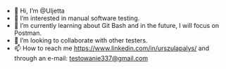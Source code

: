 - 👋 Hi, I’m @Uljetta
- 👀 I’m interested in manual software testing.
- 🌱 I’m currently learning about Git Bash and in the future, I will focus on Postman.
- 💞️ I’m looking to collaborate with other testers.
- 📫 How to reach me https://www.linkedin.com/in/urszulapalys/ and through an e-mail: testowanie337@gmail.com

<!---
Uljetta/Uljetta is a ✨ special ✨ repository because its `README.md` (this file) appears on your GitHub profile.
You can click the Preview link to take a look at your changes.
--->

